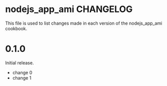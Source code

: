 # nodejs_app_ami CHANGELOG

This file is used to list changes made in each version of the nodejs_app_ami cookbook.

# 0.1.0

Initial release.

- change 0
- change 1


